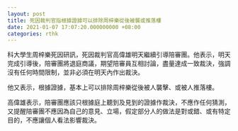 ```yaml
---
layout: post
title: 死因裁判官指根據證據可以排除周梓樂從後被襲或推落樓
date: 2021-01-07 17:07:20.000000000 +08:00
categories: rthk
---
```


科大學生周梓樂死因研訊，死因裁判官高偉雄明天繼續引導陪審團。他表示，明天完成引導後，陪審團將退庭商議，期望陪審員互相討論，盡量達成一致裁決，強調沒有任何時間限制，並非必須在明天內作出裁決。

他又表示，根據證據，基本上可以排除周梓樂從後被人襲擊、或被人推落樓。

高偉雄表示，陪審團應該只根據庭上聽到及見到的證據作裁決，不應作任何猜測，又提醒陪審團不應因為自己的意見、立場，假定部分人的做法是對或錯、或有特定目的，不應讓個人看法影響裁決。
